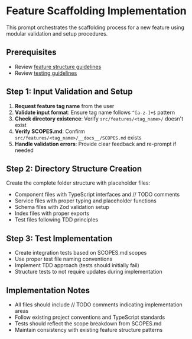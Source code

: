 # Feature Scaffolding Implementation

This prompt orchestrates the scaffolding process for a new feature using modular validation and setup procedures.

## Prerequisites

- Review [feature structure guidelines](../feature-structure.md)
- Review [testing guidelines](../testing.md)

## Step 1: Input Validation and Setup

1. **Request feature tag name** from the user
2. **Validate input format**: Ensure tag name follows `^[a-z-]+$` pattern
3. **Check directory existence**: Verify `src/features/<tag_name>/` doesn't exist
4. **Verify SCOPES.md**: Confirm `src/features/<tag_name>/__docs__/SCOPES.md` exists
5. **Handle validation errors**: Provide clear feedback and re-prompt if needed

## Step 2: Directory Structure Creation

Create the complete folder structure with placeholder files:
- Component files with TypeScript interfaces and // TODO comments
- Service files with proper typing and placeholder functions
- Schema files with Zod validation setup
- Index files with proper exports
- Test files following TDD principles

## Step 3: Test Implementation

- Create integration tests based on SCOPES.md scopes
- Use proper test file naming conventions
- Implement TDD approach (tests should initially fail)
- Structure tests to not require updates during implementation

## Implementation Notes

- All files should include // TODO comments indicating implementation areas
- Follow existing project conventions and TypeScript standards
- Tests should reflect the scope breakdown from SCOPES.md
- Maintain consistency with existing feature structure patterns
